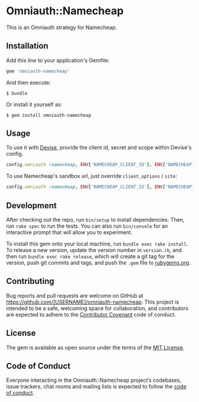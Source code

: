 # Omniauth::Namecheap

This is an Omniauth strategy for Namecheap.

## Installation

Add this line to your application's Gemfile:

```ruby
gem 'omniauth-namecheap'
```

And then execute:

    $ bundle

Or install it yourself as:

    $ gem install omniauth-namecheap

## Usage

To use it with [Devise](https://github.com/plataformatec/devise), provide the client id, secret and scope within Devise's config.

```ruby
config.omniauth :namecheap, ENV['NAMECHEAP_CLIENT_ID'], ENV['NAMECHEAP_SECRET'], scope: 'openid profile offline_access'
```

To use Namecheap's sandbox url, just override `client_options` / `site`:

```ruby
config.omniauth :namecheap, ENV['NAMECHEAP_CLIENT_ID'], ENV['NAMECHEAP_SECRET'], scope: 'openid profile offline_access', client_options: { site: 'https://www.sandbox.namecheap.com' }
```

## Development

After checking out the repo, run `bin/setup` to install dependencies. Then, run `rake spec` to run the tests. You can also run `bin/console` for an interactive prompt that will allow you to experiment.

To install this gem onto your local machine, run `bundle exec rake install`. To release a new version, update the version number in `version.rb`, and then run `bundle exec rake release`, which will create a git tag for the version, push git commits and tags, and push the `.gem` file to [rubygems.org](https://rubygems.org).

## Contributing

Bug reports and pull requests are welcome on GitHub at https://github.com/[USERNAME]/omniauth-namecheap. This project is intended to be a safe, welcoming space for collaboration, and contributors are expected to adhere to the [Contributor Covenant](http://contributor-covenant.org) code of conduct.

## License

The gem is available as open source under the terms of the [MIT License](https://opensource.org/licenses/MIT).

## Code of Conduct

Everyone interacting in the Omniauth::Namecheap project’s codebases, issue trackers, chat rooms and mailing lists is expected to follow the [code of conduct](https://github.com/[USERNAME]/omniauth-namecheap/blob/master/CODE_OF_CONDUCT.md).
